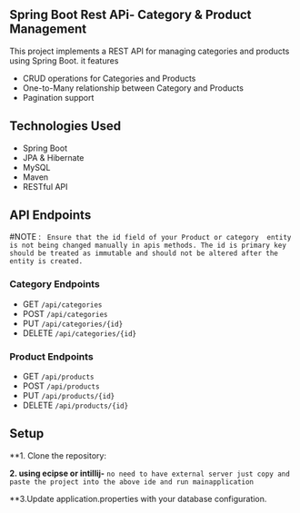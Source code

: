 ## Spring Boot Rest APi- Category & Product Management

This project implements a REST API for managing categories and products using Spring Boot.
it features
- CRUD operations for Categories and Products
- One-to-Many relationship between Category and Products
- Pagination support




## Technologies Used
- Spring Boot
- JPA & Hibernate
- MySQL
- Maven
- RESTful API

## API Endpoints

#NOTE :
  ``` Ensure that the id field of your Product or category  entity is not being changed manually in apis methods. The id is primary key should be treated as immutable and should not be altered after the entity is created.```
### Category Endpoints
- GET `/api/categories`
- POST `/api/categories`
- PUT `/api/categories/{id}`
- DELETE `/api/categories/{id}`

### Product Endpoints
- GET `/api/products`
- POST `/api/products`
- PUT `/api/products/{id}`
- DELETE `/api/products/{id}`

## Setup
**1. Clone the repository:
   
**2. using ecipse or intillij-**
```no need to have external server just copy and paste the project into the above ide and run mainapplication```

**3.Update application.properties with your database configuration.

